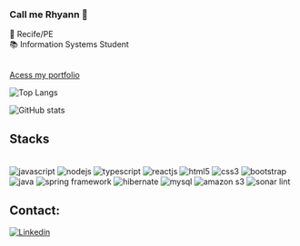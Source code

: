
### Call me Rhyann 👋 

📍 Recife/PE <br>
📚 Information Systems Student  <br>
<br>

[Acess my portfolio](https://rhyanndev.github.io/my-portfolio/)


![Top Langs](https://github-readme-stats.vercel.app/api/top-langs/?username=rhyanndev&layout=compact)

![GitHub stats](https://github-readme-stats.vercel.app/api?username=rhyanndev&show_icons=true&theme=radical)


## Stacks

<div style="display: inline_block"> <br/>
  <img align="center" alt="javascript" src="https://img.shields.io/badge/JavaScript-F7DF1E?style=for-the-badge&logo=javascript&logoColor=black"/>  
  <img align="center" alt="nodejs" src="https://img.shields.io/badge/Node.js-43853D?style=for-the-badge&logo=node.js&logoColor=white"/>
  <img align="center" alt="typescript" src="https://img.shields.io/badge/TypeScript-007ACC?style=for-the-badge&logo=typescript&logoColor=white"/>
  <img align="center" alt="reactjs" src="https://img.shields.io/badge/React-20232A?style=for-the-badge&logo=react&logoColor=61DAFB"/>
  <img align="center" alt="html5" src="https://img.shields.io/badge/HTML5-E34F26?style=for-the-badge&logo=html5&logoColor=white"/>
  <img align="center" alt="css3" src="https://img.shields.io/badge/CSS3-1572B6?style=for-the-badge&logo=css3&logoColor=white"/>
  <img align="center" alt="bootstrap" src="https://img.shields.io/badge/Bootstrap-563D7C?style=for-the-badge&logo=bootstrap&logoColor=white"/>
   <img align="center" alt="java" src="https://img.shields.io/badge/Java-ED8B00?style=for-the-badge&logo=openjdk&logoColor=white"/>
  <img align="center" alt="spring framework" src="https://img.shields.io/badge/Spring-6DB33F?style=for-the-badge&logo=spring&logoColor=white"/>
   <img align="center" alt="hibernate" src="https://img.shields.io/badge/Hibernate-59666C?style=for-the-badge&logo=Hibernate&logoColor=white"/>
   <img align="center" alt="mysql" src="https://img.shields.io/badge/MySQL-00000F?style=for-the-badge&logo=mysql&logoColor=white"/>
  <img align="center" alt="amazon s3" src="https://img.shields.io/badge/Amazon_AWS-232F3E?style=for-the-badge&logo=amazon-aws&logoColor=white"/>
   <img align="center" alt="sonar lint" src="https://img.shields.io/badge/SonarLint-CB2029?style=for-the-badge&logo=sonarlint&logoColor=white"/>

  
</div>

## Contact: 

[![Linkedin](https://img.shields.io/badge/LinkedIn-0077B5?style=for-the-badge&logo=linkedin&logoColor=white)](https://www.linkedin.com/in/rhyannsilva/)
